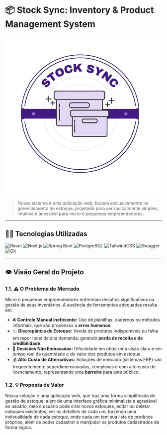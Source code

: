 # 📦 Stock Sync: Inventory & Product Management System

![Logo do Projeto](app/frontend/images/logo_stocksync.jpeg)

> Nosso sistema é uma aplicação web, focada exclusivamente no gerenciamento de estoque, projetada para ser radicalmente simples, intuitiva e acessível para micro e pequenos empreendedores.

---

 ## 🧑‍💻 Tecnologias Utilizadas

![React](https://img.shields.io/badge/React-20232A?style=for-the-badge&logo=react&logoColor=61DAFB)
![Next.js](https://img.shields.io/badge/Next.js-000000?style=for-the-badge&logo=nextdotjs&logoColor=white)
![Spring Boot](https://img.shields.io/badge/Spring_Boot-6DB33F?style=for-the-badge&logo=spring&logoColor=white)
![PostgreSQL](https://img.shields.io/badge/PostgreSQL-4169E1?style=for-the-badge&logo=postgresql&logoColor=white)
![TailwindCSS](https://img.shields.io/badge/Tailwind_CSS-38B2AC?style=for-the-badge&logo=tailwind-css&logoColor=white)
![Swagger](https://img.shields.io/badge/Swagger-85EA2D?style=for-the-badge&logo=swagger&logoColor=black)
![Git](https://img.shields.io/badge/GIT-E44C30?style=for-the-badge&logo=git&logoColor=white)

---

## 👁️ Visão Geral do Projeto

### 1.1. ⚠️ O Problema de Mercado

Micro e pequenos empreendedores enfrentam desafios significativos na gestão de seus inventários. A ausência de ferramentas adequadas resulta em:

- ❌ **Controle Manual Ineficiente:** Uso de planilhas, cadernos ou métodos informais, que são propensos a **erros humanos**.
- 📉 **Discrepância de Estoque:** Venda de produtos indisponíveis ou falha em repor itens de alta demanda, gerando **perda de receita e de credibilidade**.
- 🤔 **Decisões Não Embasadas:** Dificuldade em obter uma visão clara e em tempo real da quantidade e do valor dos produtos em estoque.
- 💰 **Alto Custo de Alternativas:** Soluções de mercado (sistemas ERP) são frequentemente superdimensionadas, complexas e com alto custo de licenciamento, representando uma **barreira** para este público.

### 1.2. 💡 Proposta de Valor

Nossa solução é uma aplicação web, que traz uma forma simplificada de gestão de estoque, além de uma interface gráfica minimalista e agradável ao usuário, nela o usuário pode criar novos estoques, editar ou deletar estoques existentes, ver os detalhes de cada um, trazendo uma indivualidade de cada estoque, onde cada um tem sua lista de produtos próprios, além de poder cadastrar e manipular os produtos cadastrados de forma lógica.
